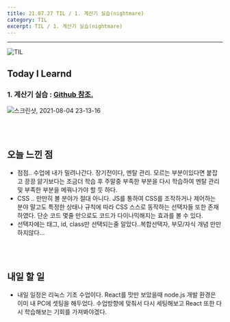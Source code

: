 ```yaml
---
title: 21.07.27 TIL / 1. 계산기 실습(nightmare)
category: TIL
excerpt: TIL / 1. 계산기 실습(nightmare)
---
```


---

![TIL](https://user-images.githubusercontent.com/83164003/127775612-7464075f-89e7-478e-82ee-dc1c2710a125.jpeg)
## Today I Learnd
### 1. 계산기 실습 : <a href="https://github.com/JH8459/im-sprint-calculator" target="_blank">Github 참조.</a>

![스크린샷, 2021-08-04 23-13-16](https://user-images.githubusercontent.com/83164003/128197509-0d4eb176-88a6-4b30-bc89-5c1e6fe2ee54.png)


<br>
<br>

## 오늘 느낀 점
- 점점.. 수업에 내가 밀려나간다. 장기전이다, 멘탈 관리. 모르는 부분이있다면 붙잡고 끙끙 앓기보다는 조금더 학습 후 주말중 부족한 부분을 다시 학습하여 멘탈 관리 및 부족한 부분을 메꿔나가야 할 듯 하다.
- CSS .. 만만히 볼 분야가 절대 아니다. JS를 통하여 CSS를 조작하거나 제어하는 분야 말고도 특정한 상태나 규칙에 따라 CSS 스스로 동작하는 선택자들 또한 존재하였다. 단순 코드 몇줄 만으로도 코드가 다이나믹해지는 효과를 볼 수 있다. 
- 선택자에는 태그, id, class만 선택되는줄 알았다..복합선택자, 부모/자식 개념 만만하지않다...



<br>
<br>

## 내일 할 일
- 내일 일정은 리눅스 기초 수업이다. React를 맛만 보았을때 node.js 개발 환경은 이미 내 PC에 셋팅을 해두었다. 수업방향에 맞춰서 다시 세팅해보고 React 또한 다시 학습해보는 기회를 가져봐야겠다.
